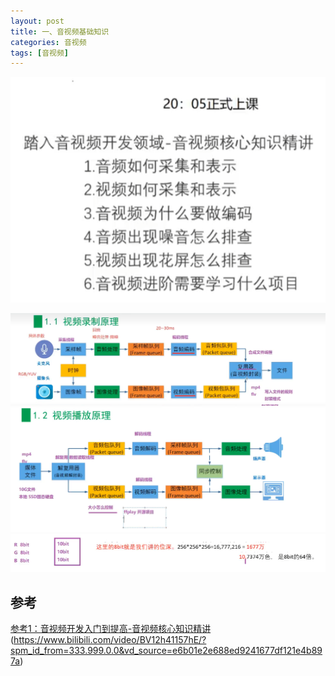 ```yaml
---
layout: post
title: 一、音视频基础知识
categories: 音视频
tags: [音视频]
---
```


![Alt text](image.png)

![Alt text](image-1.png)
![Alt text](image-2.png)
![Alt text](image-4.png)
## 参考

[参考1：音视频开发入门到提高-音视频核心知识精讲](音视频开发入门到提高-音视频核心知识精讲)(https://www.bilibili.com/video/BV12h41157hE/?spm_id_from=333.999.0.0&vd_source=e6b01e2e688ed9241677df121e4b897a)